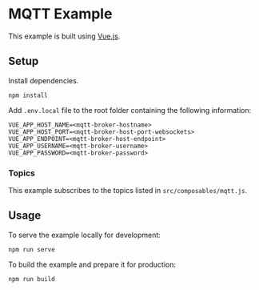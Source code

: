# MQTT Example
This example is built using [Vue.js](https://v3.vuejs.org/).

## Setup
Install dependencies.
```
npm install
```

Add `.env.local` file to the root folder containing the following information:
```
VUE_APP_HOST_NAME=<mqtt-broker-hostname>
VUE_APP_HOST_PORT=<mqtt-broker-host-port-websockets>
VUE_APP_ENDPOINT=<mqtt-broker-host-endpoint>
VUE_APP_USERNAME=<mqtt-broker-username>
VUE_APP_PASSWORD=<mqtt-broker-password>
```

### Topics
This example subscribes to the topics listed in `src/composables/mqtt.js`.

## Usage
To serve the example locally for development:
```
npm run serve
```

To build the example and prepare it for production:
```
npm run build
```
